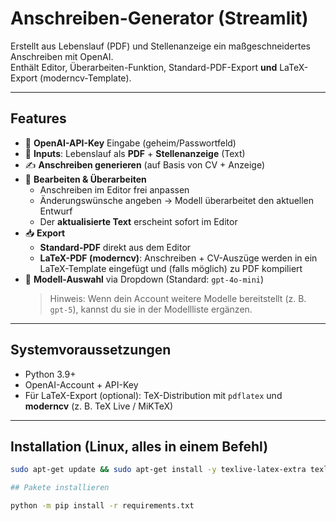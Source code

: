 # Anschreiben-Generator (Streamlit)

Erstellt aus Lebenslauf (PDF) und Stellenanzeige ein maßgeschneidertes Anschreiben mit OpenAI.  
Enthält Editor, Überarbeiten-Funktion, Standard-PDF-Export **und** LaTeX-Export (moderncv-Template).

---

## Features

- 🔐 **OpenAI-API-Key** Eingabe (geheim/Passwortfeld)
- 📄 **Inputs**: Lebenslauf als **PDF** + **Stellenanzeige** (Text)
- ✍️ **Anschreiben generieren** (auf Basis von CV + Anzeige)
- 🧰 **Bearbeiten & Überarbeiten**  
  - Anschreiben im Editor frei anpassen  
  - Änderungswünsche angeben → Modell überarbeitet den aktuellen Entwurf  
  - Der **aktualisierte Text** erscheint sofort im Editor
- 📥 **Export**  
  - **Standard-PDF** direkt aus dem Editor  
  - **LaTeX-PDF (moderncv)**: Anschreiben + CV-Auszüge werden in ein LaTeX-Template eingefügt und (falls möglich) zu PDF kompiliert
- 🔽 **Modell-Auswahl** via Dropdown (Standard: `gpt-4o-mini`)  
  > Hinweis: Wenn dein Account weitere Modelle bereitstellt (z. B. `gpt-5`), kannst du sie in der Modellliste ergänzen.

---

## Systemvoraussetzungen

- Python 3.9+
- OpenAI-Account + API-Key
- Für LaTeX-Export (optional): TeX-Distribution mit `pdflatex` und **moderncv** (z. B. TeX Live / MiKTeX)

---

## Installation (Linux, alles in einem Befehl)

```bash
sudo apt-get update && sudo apt-get install -y texlive-latex-extra texlive-fonts-recommended texlive-fonts-extra texlive-lang-german latexmk && python3 -m pip install --upgrade pip && python3 -m pip uninstall -y pyfpdf && python3 -m pip install -U streamlit openai pypdf fpdf2

## Pakete installieren

python -m pip install -r requirements.txt
